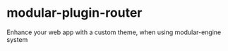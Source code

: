 # modular-plugin-router

Enhance your web app with a custom theme, when using modular-engine system

